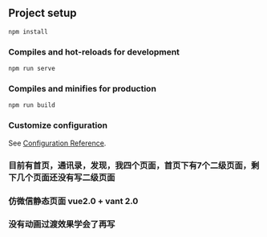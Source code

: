 
## Project setup
```
npm install
```

### Compiles and hot-reloads for development
```
npm run serve
```

### Compiles and minifies for production
```
npm run build
```

### Customize configuration
See [Configuration Reference](https://cli.vuejs.org/config/).

### 目前有首页，通讯录，发现，我四个页面，首页下有7个二级页面，剩下几个页面还没有写二级页面
### 仿微信静态页面 vue2.0 + vant 2.0
### 没有动画过渡效果学会了再写 
